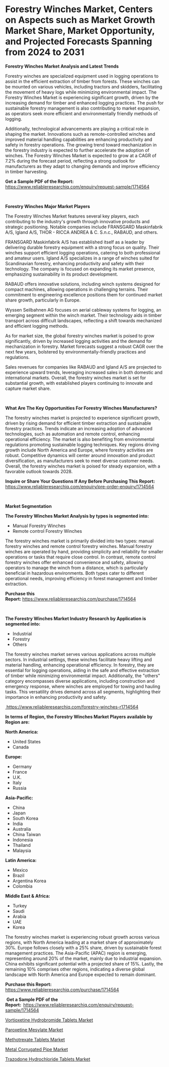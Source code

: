 <p><h1>Forestry Winches Market, Centers on Aspects such as Market Growth Market Share, Market Opportunity, and Projected Forecasts Spanning from 2024 to 2031</h1></p><p><strong>Forestry Winches Market Analysis and Latest Trends</strong></p>
<p><p>Forestry winches are specialized equipment used in logging operations to assist in the efficient extraction of timber from forests. These winches can be mounted on various vehicles, including tractors and skidders, facilitating the movement of heavy logs while minimizing environmental impact. The Forestry Winches Market is experiencing significant growth, driven by the increasing demand for timber and enhanced logging practices. The push for sustainable forestry management is also contributing to market expansion, as operators seek more efficient and environmentally friendly methods of logging.</p><p>Additionally, technological advancements are playing a critical role in shaping the market. Innovations such as remote-controlled winches and improved material handling capabilities are enhancing productivity and safety in forestry operations. The growing trend toward mechanization in the forestry industry is expected to further accelerate the adoption of winches. The Forestry Winches Market is expected to grow at a CAGR of 7.2% during the forecast period, reflecting a strong outlook for manufacturers as they adapt to changing demands and improve efficiency in timber harvesting.</p></p>
<p><strong>Get a Sample PDF of the Report:&nbsp;</strong> <a href="https://www.reliableresearchiq.com/enquiry/request-sample/1714564?utm_campaign=1539&utm_medium=2&utm_source=Github&utm_content=ia&utm_term=22102024&utm_id=forestry-winches">https://www.reliableresearchiq.com/enquiry/request-sample/1714564</a></p>
<p>&nbsp;</p>
<p><strong>Forestry Winches Major Market Players</strong></p>
<p><p>The Forestry Winches Market features several key players, each contributing to the industry's growth through innovative products and strategic positioning. Notable companies include FRANSGARD Maskinfabrik A/S, Igland A/S, THOR - RICCA ANDREA & C. S.n.c., RABAUD, and others.</p><p>FRANSGARD Maskinfabrik A/S has established itself as a leader by delivering durable forestry equipment with a strong focus on quality. Their winches support efficient logging operations, catering to both professional and amateur users. Igland A/S specializes in a range of winches suited for Scandinavian forestry, enhancing productivity and safety with their technology. The company is focused on expanding its market presence, emphasizing sustainability in its product development.</p><p>RABAUD offers innovative solutions, including winch systems designed for compact machines, allowing operations in challenging terrains. Their commitment to engineering excellence positions them for continued market share growth, particularly in Europe. </p><p>Wyssen Seilbahnen AG focuses on aerial cableway systems for logging, an emerging segment within the winch market. Their technology aids in timber transport across difficult landscapes, reflecting a shift towards mechanized and efficient logging methods.</p><p>As for market size, the global forestry winches market is poised to grow significantly, driven by increased logging activities and the demand for mechanization in forestry. Market forecasts suggest a robust CAGR over the next few years, bolstered by environmentally-friendly practices and regulations.</p><p>Sales revenues for companies like RABAUD and Igland A/S are projected to experience upward trends, leveraging increased sales in both domestic and international markets. Overall, the forestry winches market is set for substantial growth, with established players continuing to innovate and capture market share.</p></p>
<p>&nbsp;</p>
<p><strong>What Are The Key Opportunities For Forestry Winches Manufacturers?</strong></p>
<p><p>The forestry winches market is projected to experience significant growth, driven by rising demand for efficient timber extraction and sustainable forestry practices. Trends indicate an increasing adoption of advanced technologies, such as automation and remote control, enhancing operational efficiency. The market is also benefiting from environmental regulations promoting sustainable logging techniques. Key regions driving growth include North America and Europe, where forestry activities are robust. Competitive dynamics will center around innovation and product diversification, as manufacturers seek to meet diverse customer needs. Overall, the forestry winches market is poised for steady expansion, with a favorable outlook towards 2028.</p></p>
<p><strong>Inquire or Share Your Questions If Any Before Purchasing This Report:</strong> <a href="https://www.reliableresearchiq.com/enquiry/pre-order-enquiry/1714564?utm_campaign=1539&utm_medium=2&utm_source=Github&utm_content=ia&utm_term=22102024&utm_id=forestry-winches">https://www.reliableresearchiq.com/enquiry/pre-order-enquiry/1714564</a></p>
<p>&nbsp;</p>
<p><strong>Market Segmentation</strong></p>
<p><strong>The Forestry Winches Market Analysis by types is segmented into:</strong></p>
<p><ul><li>Manual Forestry Winches</li><li>Remote control Forestry Winches</li></ul></p>
<p><p>The forestry winches market is primarily divided into two types: manual forestry winches and remote control forestry winches. Manual forestry winches are operated by hand, providing simplicity and reliability for smaller operations or tasks that require close control. In contrast, remote control forestry winches offer enhanced convenience and safety, allowing operators to manage the winch from a distance, which is particularly beneficial in hazardous environments. Both types cater to different operational needs, improving efficiency in forest management and timber extraction.</p></p>
<p><strong>Purchase this Report:&nbsp;</strong><a href="https://www.reliableresearchiq.com/purchase/1714564?utm_campaign=1539&utm_medium=2&utm_source=Github&utm_content=ia&utm_term=22102024&utm_id=forestry-winches">https://www.reliableresearchiq.com/purchase/1714564</a></p>
<p>&nbsp;</p>
<p><strong>The Forestry Winches Market Industry Research by Application is segmented into:</strong></p>
<p><ul><li>Industrial</li><li>Forestry</li><li>Others</li></ul></p>
<p><p>The forestry winches market serves various applications across multiple sectors. In industrial settings, these winches facilitate heavy lifting and material handling, enhancing operational efficiency. In forestry, they are essential for logging operations, aiding in the safe and effective extraction of timber while minimizing environmental impact. Additionally, the "others" category encompasses diverse applications, including construction and emergency response, where winches are employed for towing and hauling tasks. This versatility drives demand across all segments, highlighting their importance in enhancing productivity and safety.</p></p>
<p><a href="https://www.reliableresearchiq.com/forestry-winches-r1714564?utm_campaign=1539&utm_medium=2&utm_source=Github&utm_content=ia&utm_term=22102024&utm_id=forestry-winches">&nbsp;https://www.reliableresearchiq.com/forestry-winches-r1714564</a></p>
<p><strong>In terms of Region, the Forestry Winches Market Players available by Region are:</strong></p>
<p>
    <p> <strong> North America: </strong>
        <ul>
            <li>United States</li>
            <li>Canada</li>
        </ul>
        </p> 
    <p> <strong> Europe: </strong>
        <ul>
            <li>Germany</li>
            <li>France</li>
            <li>U.K.</li>
            <li>Italy</li>
            <li>Russia</li>
        </ul>
        </p> 
    <p> <strong> Asia-Pacific: </strong>
        <ul>
            <li>China</li>
            <li>Japan</li>
            <li>South Korea</li>
            <li>India</li>
            <li>Australia</li>
            <li>China Taiwan</li>
            <li>Indonesia</li>
            <li>Thailand</li>
            <li>Malaysia</li>
        </ul>
        </p> 
    <p> <strong> Latin America: </strong>
        <ul>
            <li>Mexico</li>
            <li>Brazil</li>
            <li>Argentina Korea</li>
            <li>Colombia</li>
        </ul>
        </p> 
    <p> <strong> Middle East & Africa: </strong>
        <ul>
            <li>Turkey</li>
            <li>Saudi</li>
            <li>Arabia</li>
            <li>UAE</li>
            <li>Korea</li>
        </ul>
    </p>
    </p>
<p><p>The forestry winches market is experiencing robust growth across various regions, with North America leading at a market share of approximately 30%. Europe follows closely with a 25% share, driven by sustainable forest management practices. The Asia-Pacific (APAC) region is emerging, representing around 20% of the market, mainly due to industrial expansion. China exhibits significant potential with a projected share of 15%. Lastly, the remaining 10% comprises other regions, indicating a diverse global landscape with North America and Europe expected to remain dominant.</p></p>
<p><strong>Purchase this Report: </strong><a href="https://www.reliableresearchiq.com/purchase/1714564?utm_campaign=1539&utm_medium=2&utm_source=Github&utm_content=ia&utm_term=22102024&utm_id=forestry-winches">https://www.reliableresearchiq.com/purchase/1714564</a></p>
<p>&nbsp;<strong>Get a Sample PDF of the Report:&nbsp;&nbsp;</strong><a href="https://www.reliableresearchiq.com/enquiry/request-sample/1714564?utm_campaign=1539&utm_medium=2&utm_source=Github&utm_content=ia&utm_term=22102024&utm_id=forestry-winches">https://www.reliableresearchiq.com/enquiry/request-sample/1714564</a></p>
<p><strong></strong></p>
<p><p><a href="https://www.linkedin.com/pulse/vortioxetine-hydrobromide-tablets-market-research-report-exploring-euepc?utm_campaign=1539&utm_medium=2&utm_source=Github&utm_content=ia&utm_term=22102024&utm_id=forestry-winches">Vortioxetine Hydrobromide Tablets Market</a></p><p><a href="https://www.linkedin.com/pulse/paroxetine-mesylate-market-segmentation-geographical-regions-forcast-0qv3c?utm_campaign=1539&utm_medium=2&utm_source=Github&utm_content=ia&utm_term=22102024&utm_id=forestry-winches">Paroxetine Mesylate Market</a></p><p><a href="https://www.linkedin.com/pulse/methotrexate-tablets-industry-analysis-report-market-size-share-irmcc?utm_campaign=1539&utm_medium=2&utm_source=Github&utm_content=ia&utm_term=22102024&utm_id=forestry-winches">Methotrexate Tablets Market</a></p><p><a href="https://github.com/SamiaHussain82/Market-Research-Report-List-1/blob/main/metal-corrugated-pipe-market.md?utm_campaign=1539&utm_medium=2&utm_source=Github&utm_content=ia&utm_term=22102024&utm_id=forestry-winches">Metal Corrugated Pipe Market</a></p><p><a href="https://www.linkedin.com/pulse/pulse-trazodone-hydrochloride-tablets-rhythms-change-market-resonance-npuec?utm_campaign=1539&utm_medium=2&utm_source=Github&utm_content=ia&utm_term=22102024&utm_id=forestry-winches">Trazodone Hydrochloride Tablets Market</a></p></p>